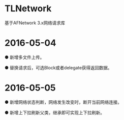 # TLNetwork
基于AFNetwork 3.x网络请求库

# 2016-05-04
● 新增多文件上传。

● 替换请求后，可选Block或者delegate获得返回数据。

# 2016-05-05
● 新增网络状态判断，网络发生改变时，断开当前网络连接。

● 新增上下拉刷新父类，继承即可实现上下拉刷新。
